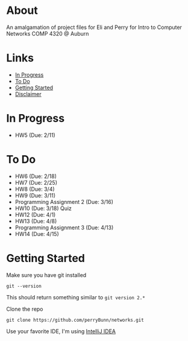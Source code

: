 # About
An amalgamation of project files for Eli and Perry for Intro to Computer Networks COMP 4320 @ Auburn

# Links
- [In Progress](#in-progress)
- [To Do](#to-do)
- [Getting Started](#getting-started)
- [Disclaimer](DISCLAIMER.md)

# In Progress
- HW5 (Due: 2/11)

# To Do
- HW6 (Due: 2/18)
- HW7 (Due: 2/25)
- HW8 (Due: 3/4)
- HW9 (Due: 3/11)
- Programming Assignment 2 (Due: 3/16)
- HW10 (Due: 3/18) Quiz
- HW12 (Due: 4/1)
- HW13 (Due: 4/8)
- Programming Assignment 3 (Due: 4/13)
- HW14 (Due: 4/15)

# Getting Started
Make sure you have git installed
```shell
git --version
```
This should return something similar to `git version 2.*`

Clone the repo
```shell
git clone https://github.com/perryBunn/networks.git
```

Use your favorite IDE, I'm  using [IntelliJ IDEA](https://www.jetbrains.com/idea/)


